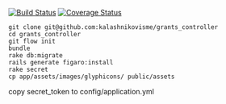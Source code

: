 [![Build Status](https://travis-ci.org/kalashnikovisme/grants_controller?branch=develop)](https://travis-ci.org/kalashnikovisme/grants_controller)
[![Coverage Status](https://coveralls.io/repos/kalashnikovisme/grants_controller/badge.png)](https://coveralls.io/r/kalashnikovisme/grants_controller)
```shell
git clone git@github.com:kalashnikovisme/grants_controller
cd grants_controller
git flow init
bundle
rake db:migrate
rails generate figaro:install
rake secret
cp app/assets/images/glyphicons/ public/assets
```
copy secret_token to config/application.yml
